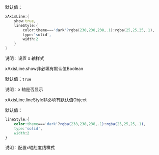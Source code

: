 默认值：

```d
xAxisLine:{
    show:true,
    lineStyle:{
        color:theme==='dark'?rgba(238,238,238,.1):rgba(25,25,25,.1),
        type:'solid',
        width:2
    }
}
```

说明：设置 x 轴样式

<p class='ev_expand_title'>xAxisLine.show<span class='ev_expand_required'>非必填</span><span class='ev_expand_defaults'>有默认值</span><span class='ev_expand_type'>Boolean</span>

<p class='ev_expand_introduce'>默认值：<code>true</code>

<p class='ev_expand_introduce'>说明：x 轴是否显示

<p class='ev_expand_title'>xAxisLine.lineStyle<span class='ev_expand_required'>非必填</span><span class='ev_expand_defaults'>有默认值</span><span class='ev_expand_type'>Object</span>

<p class='ev_expand_introduce'>默认值：

```css
lineStyle:{
    color:theme==='dark'?rgba(238,238,238,.1):rgba(25,25,25,.1),
    type:'solid',
    width:2
}
```

<p class='ev_expand_introduce'>说明：配置x轴刻度线样式
